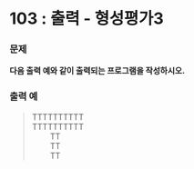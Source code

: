 # 103 : 출력 - 형성평가3

### 문제
**다음 출력 예와 같이 출력되는 프로그램을 작성하시오.**

### 출력 예
>TTTTTTTTTT<br>
>TTTTTTTTTT<br>&nbsp;&nbsp;&nbsp;&nbsp;&nbsp;&nbsp;&nbsp;
>    TT<br>&nbsp;&nbsp;&nbsp;&nbsp;&nbsp;&nbsp;&nbsp;
>    TT<br>&nbsp;&nbsp;&nbsp;&nbsp;&nbsp;&nbsp;&nbsp;
>    TT
